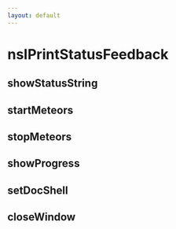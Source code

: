 ```yaml
---
layout: default
---
```


# nsIPrintStatusFeedback #

## showStatusString ##

## startMeteors ##

## stopMeteors ##

## showProgress ##

## setDocShell ##

## closeWindow ##
